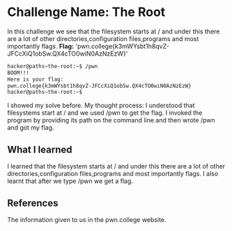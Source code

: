 # Challenge Name: The Root
In this challenge we see that the filesystem starts at / and under this there are a lot of other directories,configuration files,programs and most importantly flags.
**Flag:** 'pwn.college{k3mWYsbt1h8qvZ-JFCcXiQ1obSw.QX4cTO0wiN0AzNzEzW}'
```bash
hacker@paths~the-root:~$ /pwn
BOOM!!!
Here is your flag:
pwn.college{k3mWYsbt1h8qvZ-JFCcXiQ1obSw.QX4cTO0wiN0AzNzEzW}
hacker@paths~the-root:~$
```

I showed my solve before.
My thought process: I understood that filesystems start at / and we used /pwn to get the flag. I invoked the program by providing its path on the command line and then wrote /pwn and got my flag.
## What I learned
I learned that the filesystem starts at / and under this there are a lot of other directories,configuration files,programs and most importantly flags. I also learnt that after we type /pwn we get a flag.
## References
The information given to us in the pwn.college website.
